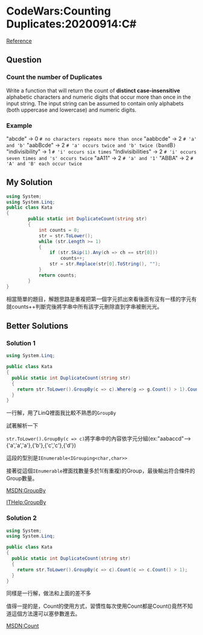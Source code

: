 # CodeWars:Counting Duplicates:20200914:C#

[Reference](https://www.codewars.com/kata/54bf1c2cd5b56cc47f0007a1/csharp)



## Question

### Count the number of Duplicates

Write a function that will return the count of **distinct case-insensitive** alphabetic characters and numeric digits that occur more than once in the input string. The input string can be assumed to contain only alphabets (both uppercase and lowercase) and numeric digits.

### Example

"abcde" -> 0 `# no characters repeats more than once`
"aabbcde" -> 2 `# 'a' and 'b'`
"aabBcde" -> 2 `# 'a' occurs twice and 'b' twice (`b` and `B`)`
"indivisibility" -> 1 `# 'i' occurs six times`
"Indivisibilities" -> 2 `# 'i' occurs seven times and 's' occurs twice`
"aA11" -> 2 `# 'a' and '1'`
"ABBA" -> 2 `# 'A' and 'B' each occur twice`

## My Solution

```C#
using System;
using System.Linq;
public class Kata
{
        public static int DuplicateCount(string str)
        {
            int counts = 0;
            str = str.ToLower();
            while (str.Length >= 1)
            {
                if (str.Skip(1).Any(ch => ch == str[0]))
                    counts++;
                str = str.Replace(str[0].ToString(), "");
            }
            return counts;
        }
}
```

相當簡單的題目，解題思路是重複把第一個字元抓出來看後面有沒有一樣的字元有就counts++判斷完後將字串中所有該字元刪除直到字串被刪光光。

## Better Solutions

### Solution 1

```C#
using System.Linq;

public class Kata
{
  public static int DuplicateCount(string str)
  {
    return str.ToLower().GroupBy(c => c).Where(g => g.Count() > 1).Count();
  }
}
```

一行解，用了LinQ裡面我比較不熟悉的`GroupBy`

試著解析一下

`str.ToLower().GroupBy(c => c)`將字串中的內容依字元分組(ex:"aabaccd"-->{'a','a','a'},{'b'},{'c','c'},{'d'})

這段的型別是`IEnumerable<IGrouping<char,char>>`

接著從這個`IEnumerable`裡面找數量多於1(有重複)的Group，最後輸出符合條件的Group數量。



[MSDN:GroupBy](https://docs.microsoft.com/zh-tw/dotnet/api/system.linq.enumerable.groupby?view=netcore-3.1)

[ITHelp:GroupBy](https://ithelp.ithome.com.tw/articles/10196181)



### Solution 2

```C#
using System;
using System.Linq;

public class Kata
{
  public static int DuplicateCount(string str)
  {
    return str.ToLower().GroupBy(c => c).Count(c => c.Count() > 1);
  }
}
```



同樣是一行解，做法和上面的差不多

值得一提的是，Count的使用方式，習慣性每次使用Count都是Count()竟然不知道這個方法還可以塞參數進去。



[MSDN:Count](https://docs.microsoft.com/zh-tw/dotnet/api/system.linq.enumerable.count?view=netcore-3.1)